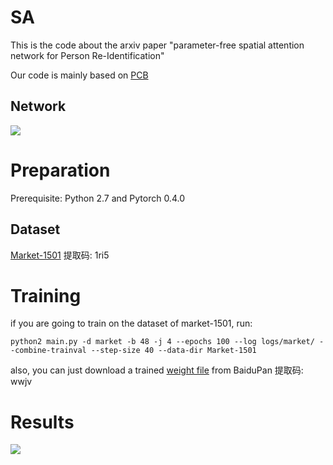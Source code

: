 # SA
This is the code about the arxiv paper "parameter-free spatial attention network for Person Re-Identification"

Our code is mainly based on [PCB](https://github.com/syfafterzy/PCB_RPP_for_reID)
## Network
![](https://github.com/schizop/SA/blob/master/network/network.png) 

# Preparation
Prerequisite: Python 2.7 and Pytorch 0.4.0
## Dataset
[Market-1501](https://pan.baidu.com/s/1qlCJEdEY7UueGL-VdhH6xw)  提取码: 1ri5
  
# Training
if you are going to train on the dataset of market-1501, run:

```
python2 main.py -d market -b 48 -j 4 --epochs 100 --log logs/market/ --combine-trainval --step-size 40 --data-dir Market-1501
```
also, you can just download a trained [weight file](https://pan.baidu.com/s/1mQkjrJMa1KQmaHax1kAjsw) from BaiduPan 提取码: wwjv

# Results
![](https://github.com/schizop/SA/blob/master/results/result.jpg) 
